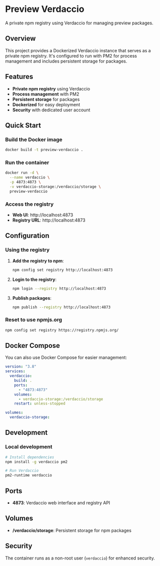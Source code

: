 # Preview Verdaccio

A private npm registry using Verdaccio for managing preview packages.

## Overview

This project provides a Dockerized Verdaccio instance that serves as a private npm registry. It's configured to run with PM2 for process management and includes persistent storage for packages.

## Features

- **Private npm registry** using Verdaccio
- **Process management** with PM2
- **Persistent storage** for packages
- **Dockerized** for easy deployment
- **Security** with dedicated user account

## Quick Start

### Build the Docker image

```bash
docker build -t preview-verdaccio .
```

### Run the container

```bash
docker run -d \
  --name verdaccio \
  -p 4873:4873 \
  -v verdaccio-storage:/verdaccio/storage \
  preview-verdaccio
```

### Access the registry

- **Web UI**: http://localhost:4873
- **Registry URL**: http://localhost:4873

## Configuration

### Using the registry

1. **Add the registry to npm**:

   ```bash
   npm config set registry http://localhost:4873
   ```

2. **Login to the registry**:

   ```bash
   npm login --registry http://localhost:4873
   ```

3. **Publish packages**:
   ```bash
   npm publish --registry http://localhost:4873
   ```

### Reset to use npmjs.org

```bash
npm config set registry https://registry.npmjs.org/
```

## Docker Compose

You can also use Docker Compose for easier management:

```yaml
version: "3.8"
services:
  verdaccio:
    build: .
    ports:
      - "4873:4873"
    volumes:
      - verdaccio-storage:/verdaccio/storage
    restart: unless-stopped

volumes:
  verdaccio-storage:
```

## Development

### Local development

```bash
# Install dependencies
npm install -g verdaccio pm2

# Run Verdaccio
pm2-runtime verdaccio
```

## Ports

- **4873**: Verdaccio web interface and registry API

## Volumes

- **/verdaccio/storage**: Persistent storage for npm packages

## Security

The container runs as a non-root user (`verdaccio`) for enhanced security.
